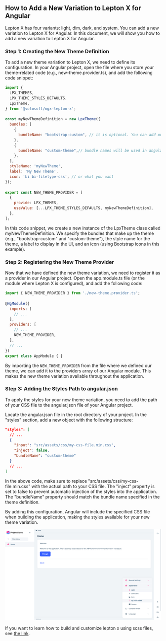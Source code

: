 ## How to Add a New Variation to Lepton X for Angular
Lepton X has four variants: light, dim, dark, and system. You can add a new variation to Lepton X for Angular. In this document, we will show you how to add a new variation to Lepton X for Angular.

### Step 1: Creating the New Theme Definition
To add a new theme variation to Lepton X, we need to define its configuration. 
In your Angular project, open the file where you store your theme-related code (e.g., new-theme.provider.ts), and add the following code snippet:

```js
import {
  LPX_THEMES,
  LPX_THEME_STYLES_DEFAULTS,
  LpxTheme,
} from '@volosoft/ngx-lepton-x';

const myNewThemeDefinition = new LpxTheme({
  bundles: [
    {
      bundleName: "bootstrap-custom", // it is optional. You can add one or more bundles.
    },
    {
      bundleName: "custom-theme",// bundle names will be used in angular.json 
    },
  ],
  styleName: 'myNewTheme',
  label: 'My New Theme',
  icon: 'bi bi-filetype-css', // or what you want
});

export const NEW_THEME_PROVIDER = [
  {
    provide: LPX_THEMES,
    useValue: [...LPX_THEME_STYLES_DEFAULTS, myNewThemeDefinition],
  },
];
```

In this code snippet, we create a new instance of the LpxTheme class called myNewThemeDefinition. We specify the bundles that make up the theme (e.g., "bootstrap-custom" and "custom-theme"), the style name for the theme, a label to display in the UI, and an icon (using Bootstrap icons in this example).

### Step 2: Registering the New Theme Provider
Now that we have defined the new theme variation, we need to register it as a provider in our Angular project. Open the app.module.ts file (or the module where Lepton X is configured), and add the following code:

```js
import { NEW_THEME_PROVIDER } from './new-theme.provider.ts';

@NgModule({
  imports: [
    // ...
  ],
  providers: [
    // ...
    NEW_THEME_PROVIDER,
  ],
  // ...
})
export class AppModule { }

```

By importing the `NEW_THEME_PROVIDER` from the file where we defined our theme, we can add it to the providers array of our Angular module. This makes the new theme variation available throughout the application.

### Step 3: Adding the Styles Path to angular.json

To apply the styles for your new theme variation, you need to add the path of your CSS file to the angular.json file of your Angular project.

Locate the angular.json file in the root directory of your project.
In the "styles" section, add a new object with the following structure:

```json
"styles": [
  // ...
  {
    "input": "src/assets/css/my-css-file.min.css",
    "inject": false,
    "bundleName": "custom-theme"
  }
  // ...
]
```

In the above code, make sure to replace "src/assets/css/my-css-file.min.css" with the actual path to your CSS file. The "inject" property is set to false to prevent automatic injection of the styles into the application. The "bundleName" property should match the bundle name specified in the theme definition.

By adding this configuration, Angular will include the specified CSS file when building the application, making the styles available for your new theme variation.

![new variant of Lepton X](../../../images/new-lepton-x-variant.png)

If you want to learn how to build and customize lepton x using scss files, see [the link](https://docs.abp.io/en/commercial/latest/themes/lepton-x/source-files#adding-new-theme-bundle-to-source-file).
